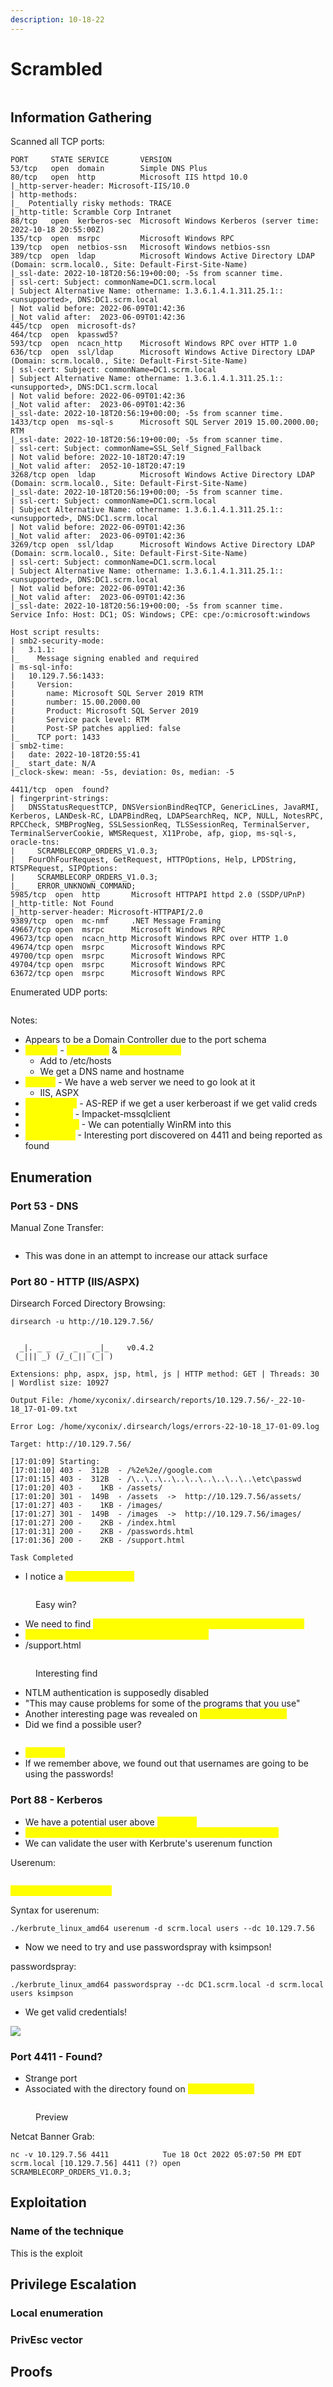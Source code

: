 ```yaml
---
description: 10-18-22
---
```


# Scrambled

<figure><img src="../../../.gitbook/assets/Scrambled.png" alt=""><figcaption></figcaption></figure>

## Information Gathering

Scanned all TCP ports:

```
PORT     STATE SERVICE       VERSION
53/tcp   open  domain        Simple DNS Plus
80/tcp   open  http          Microsoft IIS httpd 10.0
|_http-server-header: Microsoft-IIS/10.0
| http-methods: 
|_  Potentially risky methods: TRACE
|_http-title: Scramble Corp Intranet
88/tcp   open  kerberos-sec  Microsoft Windows Kerberos (server time: 2022-10-18 20:55:00Z)
135/tcp  open  msrpc         Microsoft Windows RPC
139/tcp  open  netbios-ssn   Microsoft Windows netbios-ssn
389/tcp  open  ldap          Microsoft Windows Active Directory LDAP (Domain: scrm.local0., Site: Default-First-Site-Name)
|_ssl-date: 2022-10-18T20:56:19+00:00; -5s from scanner time.
| ssl-cert: Subject: commonName=DC1.scrm.local
| Subject Alternative Name: othername: 1.3.6.1.4.1.311.25.1::<unsupported>, DNS:DC1.scrm.local
| Not valid before: 2022-06-09T01:42:36
|_Not valid after:  2023-06-09T01:42:36
445/tcp  open  microsoft-ds?
464/tcp  open  kpasswd5?
593/tcp  open  ncacn_http    Microsoft Windows RPC over HTTP 1.0
636/tcp  open  ssl/ldap      Microsoft Windows Active Directory LDAP (Domain: scrm.local0., Site: Default-First-Site-Name)
| ssl-cert: Subject: commonName=DC1.scrm.local
| Subject Alternative Name: othername: 1.3.6.1.4.1.311.25.1::<unsupported>, DNS:DC1.scrm.local
| Not valid before: 2022-06-09T01:42:36
|_Not valid after:  2023-06-09T01:42:36
|_ssl-date: 2022-10-18T20:56:19+00:00; -5s from scanner time.
1433/tcp open  ms-sql-s      Microsoft SQL Server 2019 15.00.2000.00; RTM
|_ssl-date: 2022-10-18T20:56:19+00:00; -5s from scanner time.
| ssl-cert: Subject: commonName=SSL_Self_Signed_Fallback
| Not valid before: 2022-10-18T20:47:19
|_Not valid after:  2052-10-18T20:47:19
3268/tcp open  ldap          Microsoft Windows Active Directory LDAP (Domain: scrm.local0., Site: Default-First-Site-Name)
|_ssl-date: 2022-10-18T20:56:19+00:00; -5s from scanner time.
| ssl-cert: Subject: commonName=DC1.scrm.local
| Subject Alternative Name: othername: 1.3.6.1.4.1.311.25.1::<unsupported>, DNS:DC1.scrm.local
| Not valid before: 2022-06-09T01:42:36
|_Not valid after:  2023-06-09T01:42:36
3269/tcp open  ssl/ldap      Microsoft Windows Active Directory LDAP (Domain: scrm.local0., Site: Default-First-Site-Name)
| ssl-cert: Subject: commonName=DC1.scrm.local
| Subject Alternative Name: othername: 1.3.6.1.4.1.311.25.1::<unsupported>, DNS:DC1.scrm.local
| Not valid before: 2022-06-09T01:42:36
|_Not valid after:  2023-06-09T01:42:36
|_ssl-date: 2022-10-18T20:56:19+00:00; -5s from scanner time.
Service Info: Host: DC1; OS: Windows; CPE: cpe:/o:microsoft:windows

Host script results:
| smb2-security-mode: 
|   3.1.1: 
|_    Message signing enabled and required
| ms-sql-info: 
|   10.129.7.56:1433: 
|     Version: 
|       name: Microsoft SQL Server 2019 RTM
|       number: 15.00.2000.00
|       Product: Microsoft SQL Server 2019
|       Service pack level: RTM
|       Post-SP patches applied: false
|_    TCP port: 1433
| smb2-time: 
|   date: 2022-10-18T20:55:41
|_  start_date: N/A
|_clock-skew: mean: -5s, deviation: 0s, median: -5

4411/tcp  open  found?
| fingerprint-strings: 
|   DNSStatusRequestTCP, DNSVersionBindReqTCP, GenericLines, JavaRMI, Kerberos, LANDesk-RC, LDAPBindReq, LDAPSearchReq, NCP, NULL, NotesRPC, RPCCheck, SMBProgNeg, SSLSessionReq, TLSSessionReq, TerminalServer, TerminalServerCookie, WMSRequest, X11Probe, afp, giop, ms-sql-s, oracle-tns: 
|     SCRAMBLECORP_ORDERS_V1.0.3;
|   FourOhFourRequest, GetRequest, HTTPOptions, Help, LPDString, RTSPRequest, SIPOptions: 
|     SCRAMBLECORP_ORDERS_V1.0.3;
|_    ERROR_UNKNOWN_COMMAND;
5985/tcp  open  http       Microsoft HTTPAPI httpd 2.0 (SSDP/UPnP)
|_http-title: Not Found
|_http-server-header: Microsoft-HTTPAPI/2.0
9389/tcp  open  mc-nmf     .NET Message Framing
49667/tcp open  msrpc      Microsoft Windows RPC
49673/tcp open  ncacn_http Microsoft Windows RPC over HTTP 1.0
49674/tcp open  msrpc      Microsoft Windows RPC
49700/tcp open  msrpc      Microsoft Windows RPC
49704/tcp open  msrpc      Microsoft Windows RPC
63672/tcp open  msrpc      Microsoft Windows RPC
```

Enumerated UDP ports:

```
```

Notes:

* Appears to be a Domain Controller due to the port schema
* <mark style="color:yellow;">53/DNS</mark> - <mark style="color:yellow;">scrm.local</mark> & <mark style="color:yellow;">DC1.scrm.local</mark>
  * Add to /etc/hosts
  * We get a DNS name and hostname
* <mark style="color:yellow;">80/http</mark> - We have a web server we need to go look at it
  * IIS, ASPX
* <mark style="color:yellow;">88/Kerberos</mark> - AS-REP if we get a user kerberoast if we get valid creds
* <mark style="color:yellow;">1433/mssql</mark> - Impacket-mssqlclient
* <mark style="color:yellow;">5985/WinRM</mark> - We can potentially WinRM into this
* <mark style="color:yellow;">4411/found?</mark> - Interesting port discovered on 4411 and being reported as found

## Enumeration

### Port 53 - DNS

Manual Zone Transfer:

<figure><img src="../../../.gitbook/assets/image (2).png" alt=""><figcaption></figcaption></figure>

* This was done in an attempt to increase our attack surface

### Port 80 - HTTP (IIS/ASPX)

Dirsearch Forced Directory Browsing:

```
dirsearch -u http://10.129.7.56/


  _|. _ _  _  _  _ _|_    v0.4.2
 (_||| _) (/_(_|| (_| )

Extensions: php, aspx, jsp, html, js | HTTP method: GET | Threads: 30 | Wordlist size: 10927

Output File: /home/xyconix/.dirsearch/reports/10.129.7.56/-_22-10-18_17-01-09.txt

Error Log: /home/xyconix/.dirsearch/logs/errors-22-10-18_17-01-09.log

Target: http://10.129.7.56/

[17:01:09] Starting: 
[17:01:10] 403 -  312B  - /%2e%2e//google.com                              
[17:01:15] 403 -  312B  - /\..\..\..\..\..\..\..\..\..\etc\passwd           
[17:01:20] 403 -    1KB - /assets/                                          
[17:01:20] 301 -  149B  - /assets  ->  http://10.129.7.56/assets/           
[17:01:27] 403 -    1KB - /images/                                          
[17:01:27] 301 -  149B  - /images  ->  http://10.129.7.56/images/           
[17:01:27] 200 -    2KB - /index.html                                       
[17:01:31] 200 -    2KB - /passwords.html                                   
[17:01:36] 200 -    2KB - /support.html                                     
                                                                             
Task Completed
```

* I notice a <mark style="color:yellow;">/passwords.html</mark>

<figure><img src="../../../.gitbook/assets/image (13).png" alt=""><figcaption><p>Easy win?</p></figcaption></figure>

* We need to find <mark style="color:yellow;">VALID usernames to be able to possibly exploit this</mark>
* <mark style="color:yellow;">Password will be the same as the username!</mark>
* /support.html

<figure><img src="../../../.gitbook/assets/image.png" alt=""><figcaption><p>Interesting find</p></figcaption></figure>

* NTLM authentication is supposedly disabled
* "This may cause problems for some of the programs that you use"
* Another interesting page was revealed on <mark style="color:yellow;">/supportrequest.html</mark>
* Did we find a possible user?

<figure><img src="../../../.gitbook/assets/image (6) (1).png" alt=""><figcaption></figcaption></figure>

* <mark style="color:yellow;">ksimpson</mark>
* If we remember above, we found out that usernames are going to be using the passwords!

### Port 88 - Kerberos

* We have a potential user above <mark style="color:yellow;">ksimpson</mark>
* <mark style="color:yellow;">I placed ksimpson in users.txt and ksimpson in passwords.txt</mark>
* We can validate the user with Kerbrute's userenum function

Userenum:

<figure><img src="../../../.gitbook/assets/image (6).png" alt=""><figcaption></figcaption></figure>

<mark style="color:yellow;">ksimpson is a valid user!</mark>

Syntax for userenum:

```
./kerbrute_linux_amd64 userenum -d scrm.local users --dc 10.129.7.56
```

* Now we need to try and use passwordspray with ksimpson!

passwordspray:

```
./kerbrute_linux_amd64 passwordspray --dc DC1.scrm.local -d scrm.local users ksimpson
```

* We get valid credentials!

![](<../../../.gitbook/assets/image (11).png>)

### Port 4411 - Found?

* Strange port
* Associated with the directory found on <mark style="color:yellow;">/salesorder.html</mark>

<figure><img src="../../../.gitbook/assets/image (39).png" alt=""><figcaption><p>Preview</p></figcaption></figure>

Netcat Banner Grab:

```
nc -v 10.129.7.56 4411            Tue 18 Oct 2022 05:07:50 PM EDT
scrm.local [10.129.7.56] 4411 (?) open
SCRAMBLECORP_ORDERS_V1.0.3;
```

## Exploitation

### Name of the technique

This is the exploit

## Privilege Escalation

### Local enumeration

### PrivEsc vector

## Proofs
